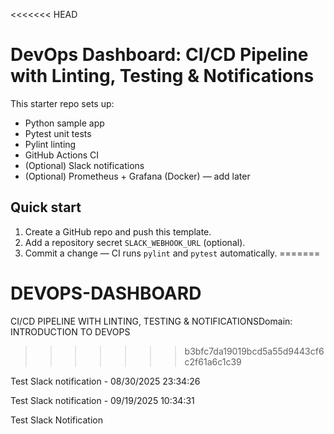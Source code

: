 <<<<<<< HEAD
# DevOps Dashboard: CI/CD Pipeline with Linting,   Testing & Notifications

This starter repo sets up:
- Python sample app
- Pytest unit tests
- Pylint linting
- GitHub Actions CI
- (Optional) Slack notifications
- (Optional) Prometheus + Grafana (Docker) — add later

## Quick start
1) Create a GitHub repo and push this template.
2) Add a repository secret `SLACK_WEBHOOK_URL` (optional).
3) Commit a change — CI runs `pylint` and `pytest` automatically.
=======
# DEVOPS-DASHBOARD
CI/CD PIPELINE WITH LINTING, TESTING &amp; NOTIFICATIONSDomain: INTRODUCTION TO DEVOPS
>>>>>>> b3bfc7da19019bcd5a55d9443cf6c2f61a6c1c39

Test Slack notification - 08/30/2025 23:34:26

Test Slack notification - 09/19/2025 10:34:31

Test Slack Notification 

